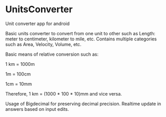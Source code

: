 # UnitsConverter
Unit converter app for android

Basic units converter to convert from one unit to other such as Length: meter to centimeter, kilometer to mile, etc.
Contains multiple categories such as Area, Velocity, Volume, etc.

Basic means of relative conversion such as:

1 km = 1000m

1m = 100cm

1cm = 10mm

Therefore,
1 km = (1000 * 100 * 10)mm and vice versa.

Usage of Bigdecimal for preserving decimal precision. 
Realtime update in answers based on input edits.
